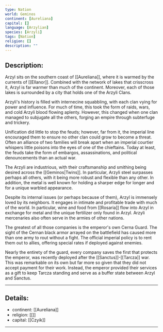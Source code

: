 ```yaml
---
type: Nation
world: Geminos
continent: [Aureliana]
capital: []
language: [Arzylian]
species: [Arzyli]
tags: [Nation]
religion: []
description: ""
---
```


## Description:

Arzyl sits on the southern coast of [[Aureliana]], where it is warmed by the currents of [[Ellanor]]. Combined with the network of lakes that crisscross it, Arzyl is far warmer than much of the continent. Moreover, each of those lakes is surrounded by a city that holds one of the Arzyli Clans. 

Arzyli's history is filled with internecine squabbling, with each clan vying for power and influence. For much of time, this took the form of raids, wars, and cold Arzyli blood flowing aplenty. However, this changed when one clan managed to subjugate all the others, forging an empire through subterfuge and trickery.

Unification did little to stop the feuds; however, far from it, the imperial line encouraged them to ensure no other clan could grow to become a threat. Often an alliance of two families will break apart when an imperial courtier whispers little poisons into the eyes of one of the chieftains. Today at least, the feuds take the form of embargos, assassinations, and political denouncements than an actual war.

The Arzyli are industrious, with their craftsmanship and smithing being desired across the [[Geminos|Twins]]. In particular, Arzyli steel surpasses perhaps all others, with it being more robust and flexible than any other. In addition, the metal is well known for holding a sharper edge for longer and for a unique warbled appearance.

Despite its internal issues (or perhaps because of them), Arzyl is immensely loved by its neighbors. It engages in intimate and profitable trade with much of the world. In particular, wine and food from [[Rosaria]] flow into Arzyl in exchange for metal and the unique fertilizer only found in Arzyl. Arzyli mercenaries also often serve in the armies of other nations. 

The greatest of all those companies is the emperor's own Cerna Guard. The sight of the Cernan black armor arrayed on the battlefield has caused more than one army to rout without a fight. The official imperial policy is to rent them out to allies, offering special rates if deployed against enemies. 

Nearly the entirety of the guard, every company saves the first that protects the emperor, was recently deployed after the [[Sanctus]]-[[Tarcza]] war. This was remarkable on its own but far more so given that they did not accept payment for their work. Instead, the emperor provided their services as a gift to keep Tarcza standing and serve as a buffer state between Arzyl and Sanctus.

---
## Details:
- continent: [[Aureliana]]
- religion: [[]]
- capital: [[Czyik]]

---




